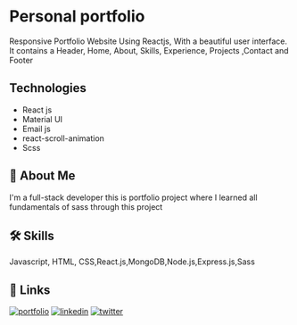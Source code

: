 
# Personal portfolio

Responsive Portfolio Website Using Reactjs, With a beautiful user interface. It contains a Header, Home, About, Skills, Experience, Projects ,Contact and Footer 




## Technologies

- React js
- Material UI
- Email js
- react-scroll-animation
- Scss


## 🚀 About Me
I'm a full-stack developer this is portfolio project where I learned all fundamentals of sass through this project


## 🛠 Skills
Javascript, HTML, CSS,React.js,MongoDB,Node.js,Express.js,Sass


## 🔗 Links
[![portfolio](https://img.shields.io/badge/my_portfolio-000?style=for-the-badge&logo=ko-fi&logoColor=white)](https://www.kartik.engineer/)
[![linkedin](https://img.shields.io/badge/linkedin-0A66C2?style=for-the-badge&logo=linkedin&logoColor=white)](https://www.linkedin.com/in/kartik-joshi-5885701a2/)
[![twitter](https://img.shields.io/badge/twitter-1DA1F2?style=for-the-badge&logo=twitter&logoColor=white)](https://twitter.com/kartikj17157349)

